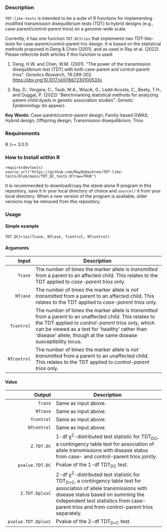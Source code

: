 ### Description
`TDT-like-tests` is intended to be a suite of R functions for implementing modified transmission disequilibrium tests (TDT) to hybrid designs (e.g., case-parent/control-parent trios) on a genome-wide scale. 

Currently, it has one function `TDT.DCtrios` that implements two TDT-like-tests for case-parent/control-parent trio design. It is based on the statistical methods proposed in Deng & Chen (2001), and as used in Ray et al. (2022). Please refer/cite *both* articles if this function is used:

1. Deng, H.W. and Chen, W.M. (2001). "The power of the transmission disequilibrium test (TDT) with both case-parent and control-parent trios". *Genetics Research*, 78:289-302. https://doi.org/10.1017/s001667230100533x

2. Ray, D., Vergara, C., Taub, M.A., Wojcik, G., Ladd-Acosta, C., Beaty, T.H., and Duggal, P. (2022) "Benchmarking statistical methods for analyzing parent-child dyads in genetic association studies". *Genetic Epidemiology* (to appear).

**Key Words:** Case-parent/control-parent design; Family-based GWAS; Hybrid design; Offspring design; Transmission disequilibrium; Trios


### Requirements
R (>= 3.0.1)


### How to Install within R
```{r}
require(devtools)
source_url("https://github.com/RayDebashree/TDT-like-tests/blob/main/TDT_DC_tests.R?raw=TRUE")
```
It is recommended to download/copy the stand-alone R program in this repository, save it in your local directory of choice and `source()` it from your local directory. When a new version of the program is available, older versions may be removed from this repository.


### Usage

#### Simple example
```{r}
TDT.DCtrios(Tcase, NTcase, Tcontrol, NTcontrol)
```
#### Arguments
| Input | Description |
| ---: | --- |
| `Tcase` | The number of times the marker allele is *transmitted* from a parent to an affected child. This relates to the TDT applied to *case-parent trios* only. |
| `NTcase` | The number of times the marker allele is *not transmitted* from a parent to an affected child. This relates to the TDT applied to *case-parent trios* only. |
| `Tcontrol` | The number of times the marker allele is *transmitted* from a parent to an unaffected child. This relates to the TDT applied to *control-parent trios* only, which can be viewed as a test for 'healthy' rather than 'disease' allele, though at the same disease susceptibility locus. |
| `NTcontrol` | The number of times the marker allele is *not transmitted* from a parent to an unaffected child. This relates to the TDT applied to *control-parent trios* only. |

#### Value
| Output | Description |
| ---: | --- |
| `Tcase` | Same as input above. |
| `NTcase` | Same as input above. |
| `Tcontrol` | Same as input above. |
| `NTcontrol` | Same as input above. |
| `Z.TDT.DC` | 1-df &chi;<sup>2</sup>-distributed test statistic for TDT<sub>DC</sub>, a contingency table test for association of allele transmissions with disease status from case- and control-parent trios jointly. |
| `pvalue.TDT.DC` | Pvalue of the 1-df TDT<sub>DC</sub> test. |
| `Z.TDT.DplusC` | 2-df &chi;<sup>2</sup>-distributed test statistic for TDT<sub>D+C</sub>, a contingency table test for association of allele transmissions with disease status based on summing the independent test statistics from case-parent trios and from control-parent trios separately. |
| `pvalue.TDT.DplusC` | Pvalue of the 2-df TDT<sub>D+C</sub> test. |

